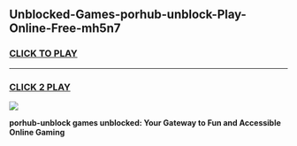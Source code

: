 
## Unblocked-Games-porhub-unblock-Play-Online-Free-mh5n7
<h3>
<a href="https://premium76.site?title=porhub-unblock&ref=26A">CLICK TO PLAY</a></h3>
<hr>

<h3>
<a href="https://premium76.site?title=porhub-unblock&ref=26A">CLICK 2 PLAY</a>
  
</h3>

<a href="https://premium76.site?title=porhub-unblock&ref=26A"><img src="https://clearcache.store/games.png"></a>


**porhub-unblock games unblocked: Your Gateway to Fun and Accessible Online Gaming**
